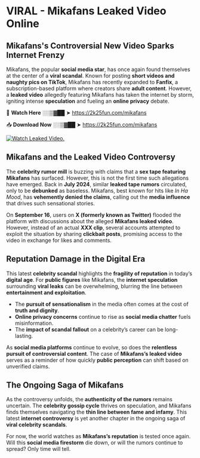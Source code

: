 # VIRAL - Mikafans Leaked Video Online

## **Mikafans's Controversial New Video Sparks Internet Frenzy**  

Mikafans, the popular **social media star**, has once again found themselves at the center of a **viral scandal**. Known for posting **short videos and naughty pics on TikTok**, Mikafans has recently expanded to **Fanfix**, a subscription-based platform where creators share **adult content**. However, a **leaked video** allegedly featuring Mikafans has taken the internet by storm, igniting intense **speculation** and fueling an **online privacy** debate.  

🔴 **Watch Here** ░░▒▓██ ➤ https://2k25fun.com/mikafans  

📥 **Download Now** ░░▒▓██ ➤ https://2k25fun.com/mikafans  

[![Watch Leaked Video.](https://miro.medium.com/v2/resize:fit:828/format:webp/1*cilzJN44JGOrTw9NJCrNHA.gif "Watch Leaked Video")](https://2k25fun.com/mikafans)

## **Mikafans and the Leaked Video Controversy**  

The **celebrity rumor mill** is buzzing with claims that a **sex tape featuring Mikafans** has surfaced. However, this is not the first time such allegations have emerged. Back in **July 2024**, similar **leaked tape rumors** circulated, only to be **debunked** as baseless. Mikafans, best known for hits like *In Ha Mood*, has **vehemently denied the claims**, calling out the **media influence** that drives such sensational stories.  

On **September 16**, users on **X (formerly known as Twitter)** flooded the platform with discussions about the alleged **Mikafans leaked video**. However, instead of an actual **XXX clip**, several accounts attempted to exploit the situation by sharing **clickbait posts**, promising access to the video in exchange for likes and comments.  

## **Reputation Damage in the Digital Era**  

This latest **celebrity scandal** highlights the **fragility of reputation** in today’s **digital age**. For **public figures** like Mikafans, the **internet speculation** surrounding **viral leaks** can be overwhelming, blurring the line between **entertainment and exploitation**.  

- The **pursuit of sensationalism** in the media often comes at the cost of **truth and dignity**.  
- **Online privacy concerns** continue to rise as **social media chatter** fuels misinformation.  
- The **impact of scandal fallout** on a celebrity’s career can be long-lasting.  

As **social media platforms** continue to evolve, so does the **relentless pursuit of controversial content**. The case of **Mikafans’s leaked video** serves as a reminder of how quickly **public perception** can shift based on unverified claims.  

## **The Ongoing Saga of Mikafans**  

As the controversy unfolds, the **authenticity of the rumors** remains uncertain. The **celebrity gossip cycle** thrives on speculation, and Mikafans finds themselves navigating the **thin line between fame and infamy**. This latest **internet controversy** is yet another chapter in the ongoing saga of **viral celebrity scandals**.  

For now, the world watches as **Mikafans’s reputation** is tested once again. Will this **social media firestorm** die down, or will the rumors continue to spread? Only time will tell.